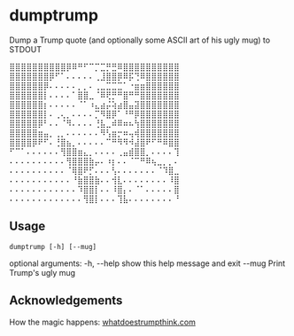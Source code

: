 # dumptrump

Dump a Trump quote (and optionally some ASCII art of his ugly mug) to STDOUT

⣿⣿⣿⣿⣿⣿⣿⣿⣿⣿⡿⠿⠛⠋⠉⡉⣉⡛⣛⠿⣿⣿⣿⣿⣿⣿⣿⣿⣿⣿
⣿⣿⣿⣿⣿⣿⣿⡿⠋⠁⠄⠄⠄⠄⠄⢀⣸⣿⣿⡿⠿⡯⢙⠿⣿⣿⣿⣿⣿⣿
⣿⣿⣿⣿⣿⣿⡿⠄⠄⠄⠄⠄⡀⡀⠄⢀⣀⣉⣉⣉⠁⠐⣶⣶⣿⣿⣿⣿⣿⣿
⣿⣿⣿⣿⣿⣿⡇⠄⠄⠄⠄⠁⣿⣿⣀⠈⠿⢟⡛⠛⣿⠛⠛⣿⣿⣿⣿⣿⣿⣿
⣿⣿⣿⣿⣿⣿⡆⠄⠄⠄⠄⠄⠈⠁⠰⣄⣴⡬⢵⣴⣿⣤⣽⣿⣿⣿⣿⣿⣿⣿
⣿⣿⣿⣿⣿⣿⡇⠄⢀⢄⡀⠄⠄⠄⠄⡉⠻⣿⡿⠁⠘⠛⡿⣿⣿⣿⣿⣿⣿⣿
⣿⣿⣿⣿⣿⡿⠃⠄⠄⠈⠻⠄⠄⠄⠄⢘⣧⣀⠾⠿⠶⠦⢳⣿⣿⣿⣿⣿⣿⣿
⣿⣿⣿⣿⣿⣶⣤⡀⢀⡀⠄⠄⠄⠄⠄⠄⠻⢣⣶⡒⠶⢤⢾⣿⣿⣿⣿⣿⣿⣿
⣿⣿⣿⣿⡿⠟⠋⠄⢘⣿⣦⡀⠄⠄⠄⠄⠄⠉⠛⠻⠻⠺⣼⣿⠟⠋⠛⠿⣿⣿
⠋⠉⠁⠄⠄⠄⠄⠄⠄⢻⣿⣿⣶⣄⡀⠄⠄⠄⠄⢀⣤⣾⣿⣿⡀⠄⠄⠄⠄⢹
⠄⠄⠄⠄⠄⠄⠄⠄⠄⠄⢻⣿⣿⣿⣷⡤⠄⠰⡆⠄⠄⠈⠉⠛⠿⢦⣀⡀⡀⠄
⠄⠄⠄⠄⠄⠄⠄⠄⠄⠄⠈⢿⣿⠟⡋⠄⠄⠄⢣⠄⠄⠄⠄⠄⠄⠄⠈⠹⣿⣀
⠄⠄⠄⠄⠄⠄⠄⠄⠄⠄⠄⠘⣷⣿⣿⣷⠄⠄⢺⣇⠄⠄⠄⠄⠄⠄⠄⠄⠸⣿
⠄⠄⠄⠄⠄⠄⠄⠄⠄⠄⠄⠄⠹⣿⣿⡇⠄⠄⠸⣿⡄⠄⠈⠁⠄⠄⠄⠄⠄⣿
⠄⠄⠄⠄⠄⠄⠄⠄⠄⠄⠄⠄⠄⢻⣿⡇⠄⠄⠄⢹⣧⠄⠄⠄⠄⠄⠄⠄⠄⠘

## Usage
`dumptrump [-h] [--mug]`

optional arguments:
  -h, --help  show this help message and exit
  --mug       Print Trump's ugly mug

## Acknowledgements
How the magic happens: [whatdoestrumpthink.com](whatdoestrumpthink.com)
